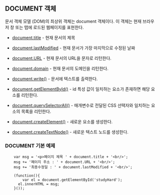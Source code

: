 ## DOCUMENT 객체



 문서 객체 모델 (DOM)의 최상위 객체는 document 객체이다.
 이 객체는 현재 브라우저 창 또는 탭에 로드된 웹페이지를 표현한다.


- [document.title](#) - 현재 문서의 제목
- [document.lastModified](#) - 현재 문서가 가장 마지막으로 수정된 날짜
- [document.URL](#) - 현재 문서의 URL을 문자로 리턴한다.
- [document.domain](#) - 현재 문서의 도메인을 리턴한다.

- [document.write()](#) - 문서에 텍스트를 출력한다.
- [document.getElementById()](#) - id 특성 값이 일치하는 요소가 존재하면 해당 요소를 리턴한다.
- [document.querySelectorAll()](#) - 매개변수로 전달된 CSS 선택자와 일치하는 요소의 목록을 리턴한다.
- [document.createElement()](#) - 새로운 요소를 생성한다.
- [document.createTextNode()](#) - 새로운 텍스트 노드를 생성한다.


### DOCUMENT 기본 예제

```
	var msg = '<p>페이지 제목 ' + document.title + '<br/>';
	msg += '페이지 주소 : ' + document.URL + '<br/>';
	msg += '최종수정일 : ' + document.lastModified + '<br/>';

	(function(){ 
		var el = document.getElementById('studyHard');
	  el.innerHTML = msg;
	}());
``` 
